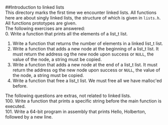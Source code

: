 ##Introduction to linked lists  
This directory marks the first time we encounter linked lists. All functions here are about singly linked lists, the structure of which is given in `lists.h`.  All functions prototypes are given.   
The following exercises are answered:  
0. Write a function that prints all the elements of a list_t list.  
1. Write a function that returns the number of elements in a linked list_t list.  
2. Write a function that adds a new node at the beginning of a list_t list. It must return the address og the new node upon success or `NULL`, the value of the node, a string must be copied.  
3. Write a function that adds a new node at the end of a list_t list. It must return the address og the new node upon success or `NULL`, the value of the node, a string must be copied.  
4. Write a function that free a list_t list. We must free all we have malloc'ed before.
  
The following questions are extras, not related to linked lists.  
100. Write a function that prints a specific string before the main function is executed.  
101. Write a 64-bit program in assembly that prints Hello, Holberton, followed by a new line.  
